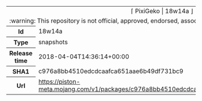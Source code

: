 <html><table>
<tr><td colspan="2" align="center"><img width="0" height="0"><br/>⌈ PixiGeko | 18w14a ⌋<br/><img width="0" height="0"></td></tr>
<tr><td colspan="2" align="center"><img width="0" height="0"><br/>
:warning: This repository is not official, approved, endorsed, associated or connected with Mojang :warning:
<br/><img width="0" height="0"></td></tr>
<tr><th>Id</th><td>18w14a</td></tr>
<tr><th>Type</th><td>snapshots</td></tr>
<tr><th>Release time</th><td>2018-04-04T14:36:14+00:00</td></tr>
<tr><th>SHA1</th><td>c976a8bb4510edcdcaafca651aae6b49df731bc9</td></tr>
<tr><th>Url</th><td><a href="https://piston-meta.mojang.com/v1/packages/c976a8bb4510edcdcaafca651aae6b49df731bc9/18w14a.json">https://piston-meta.mojang.com/v1/packages/c976a8bb4510edcdcaafca651aae6b49df731bc9/18w14a.json</a></td></tr>